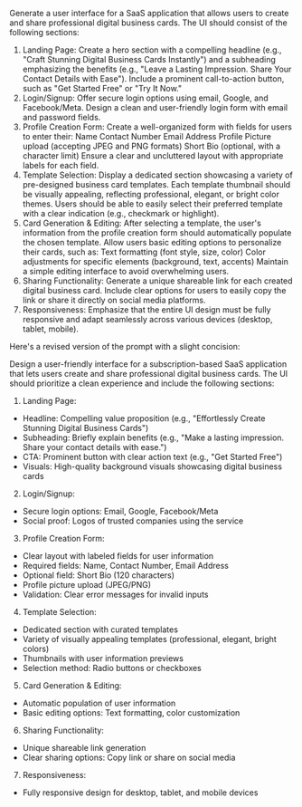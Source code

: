 Generate a user interface for a SaaS application that allows users to create and share professional digital business cards. The UI should consist of the following sections:
1. Landing Page:
    Create a hero section with a compelling headline (e.g., "Craft Stunning Digital Business Cards Instantly") and a subheading emphasizing the benefits (e.g., "Leave a Lasting Impression. Share Your Contact Details with Ease").
    Include a prominent call-to-action button, such as "Get Started Free" or "Try It Now."
2. Login/Signup:
    Offer secure login options using email, Google, and Facebook/Meta.
    Design a clean and user-friendly login form with email and password fields.
3. Profile Creation Form:
    Create a well-organized form with fields for users to enter their:
        Name
        Contact Number
        Email Address
        Profile Picture upload (accepting JPEG and PNG formats)
        Short Bio (optional, with a character limit)
    Ensure a clear and uncluttered layout with appropriate labels for each field.
4. Template Selection:
    Display a dedicated section showcasing a variety of pre-designed business card templates.
    Each template thumbnail should be visually appealing, reflecting professional, elegant, or bright color themes.
    Users should be able to easily select their preferred template with a clear indication (e.g., checkmark or highlight).
5. Card Generation & Editing:
    After selecting a template, the user's information from the profile creation form should automatically populate the chosen template.
    Allow users basic editing options to personalize their cards, such as:
        Text formatting (font style, size, color)
        Color adjustments for specific elements (background, text, accents)
    Maintain a simple editing interface to avoid overwhelming users.
6. Sharing Functionality:
    Generate a unique shareable link for each created digital business card.
    Include clear options for users to easily copy the link or share it directly on social media platforms.
7. Responsiveness:
    Emphasize that the entire UI design must be fully responsive and adapt seamlessly across various devices (desktop, tablet, mobile).






Here's a revised version of the prompt with a slight concision:

Design a user-friendly interface for a subscription-based SaaS application that lets users create and share professional digital business cards. The UI should prioritize a clean experience and include the following sections:

1. Landing Page:


* Headline: Compelling value proposition (e.g., "Effortlessly Create Stunning Digital Business Cards")
* Subheading: Briefly explain benefits (e.g., "Make a lasting impression. Share your contact details with ease.")
* CTA: Prominent button with clear action text (e.g., "Get Started Free")
* Visuals: High-quality background visuals showcasing digital business cards

2. Login/Signup:

* Secure login options: Email, Google, Facebook/Meta
* Social proof: Logos of trusted companies using the service

3. Profile Creation Form:

* Clear layout with labeled fields for user information
* Required fields: Name, Contact Number, Email Address
* Optional field: Short Bio (120 characters)
* Profile picture upload (JPEG/PNG)
* Validation: Clear error messages for invalid inputs

4. Template Selection:

* Dedicated section with curated templates
* Variety of visually appealing templates (professional, elegant, bright colors)
* Thumbnails with user information previews
* Selection method: Radio buttons or checkboxes

5. Card Generation & Editing:

* Automatic population of user information
* Basic editing options: Text formatting, color customization

6. Sharing Functionality:

* Unique shareable link generation
* Clear sharing options: Copy link or share on social media

7. Responsiveness:

* Fully responsive design for desktop, tablet, and mobile devices